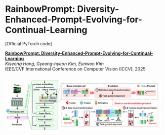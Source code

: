 # RainbowPrompt: Diversity-Enhanced-Prompt-Evolving-for-Continual-Learning

[Official PyTorch code]

**[RainbowPrompt: Diversity-Enhanced-Prompt-Evolving-for-Continual-Learning](https://www.arxiv.org/abs/2507.22553)**  
*Kiseong Hong, Gyeong-hyeon Kim, Eunwoo Kim*  
IEEE/CVF International Conference on Computer Vision (ICCV), 2025


![RainbowPrompt Overview](./Overview.png)
---

